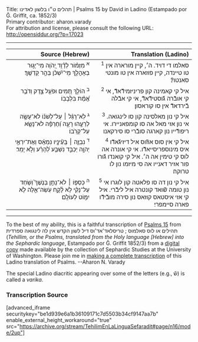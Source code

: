 <html>
<head></head>
<body>
Title: תהלים ט״ו בלשון לאדינו | Psalms 15 by David in Ladino (Estampado por Ǧ. Griffit, ca. 1852/3)<br />
Primary contributor: aharon.varady<br />
For attribution and license, please consult the following URL: <a href="http://opensiddur.org/?p=17023">http://opensiddur.org/?p=17023</a>
<p />
<hr />

<table style="margin-left: auto;margin-right: auto;" class="draggable">
<thead><tr><th id="x" style="text-align: right;">Source (Hebrew)</th><th style="text-align: right;">Translation (Ladino)</th></tr></thead>
<tbody>
<tr><td style="vertical-align:top;" width="46%">
<div class="liturgy" style="text-align: right;"><span lang="he">
<sup>א</sup>&nbsp;מִזְמ֗וֹר לְדָ֫וִ֥ד 
יְ֭הֹוָה מִי־יָג֣וּר בְּאָהֳלֶ֑ךָ
 מִֽי־יִ֝שְׁכֹּ֗ן בְּהַ֣ר קָדְשֶֽׁךָ׃
</span></div></td>

<td style="vertical-align:top;" width="53%">
<div class="ladino" style="text-align: right;"><span lang="he">
<sup>1</sup>&nbsp;סאלמו די דויד. 
ה׳, קיין מורארה אין טו טיינדה, 
קיין פוזארה אין טו מונטי סאנטו?׃
</span></div></td></tr>


<tr><td style="vertical-align:top;" width="46%">
<div class="liturgy" style="text-align: right;"><span lang="he">
<sup>ב</sup>&nbsp;הוֹלֵ֣ךְ תָּ֭מִים 
וּפֹעֵ֥ל צֶ֑דֶק 
וְדֹבֵ֥ר אֱ֝מֶ֗ת בִּלְבָבֽוֹ׃
</span></div></td>

<td style="vertical-align:top;" width="53%">
<div class="ladino" style="text-align: right;"><span lang="he">
<sup>2</sup>&nbsp;איל קי קאמינה קון פריניזמידﬞאדﬞ, 
אי קי אובﬞרה גﬞוסטידﬞאדﬞ, 
אי קי אבﬞלה בﬞירדאדﬞ אין סו קוראסון׃
</span></div></td></tr>


<tr><td style="vertical-align:top;" width="46%">
<div class="liturgy" style="text-align: right;"><span lang="he">
<sup>ג</sup>&nbsp;לֹֽא־רָגַ֨ל ׀ עַל־לְשֹׁנ֗וֹ 
לֹא־עָשָׂ֣ה לְרֵעֵ֣הוּ רָעָ֑ה וְ֝חֶרְפָּ֗ה 
לֹא־נָשָׂ֥א עַל־קְרֹֽבוֹ׃
</span></div></td>

<td style="vertical-align:top;" width="53%">
<div class="ladino" style="text-align: right;"><span lang="he">
<sup>3</sup>&nbsp;איל קי נון מאלסינה קון סו לינגואה. 
אי נון אזי מאל אה סו קומפאניירו. 
אי ריפודﬞייו נון קארגה סובﬞרי סו סירקאנו׃
</span></div></td></tr>


<tr><td style="vertical-align:top;" width="46%">
<div class="liturgy" style="text-align: right;"><span lang="he">
<sup>ד</sup>&nbsp;נִבְזֶ֤ה ׀ בְּֽעֵ֘ינָ֤יו נִמְאָ֗ס 
וְאֶת־יִרְאֵ֣י יְהוָ֣ה 
יְכַבֵּ֑ד נִשְׁבַּ֥ע לְ֝הָרַ֗ע וְלֹ֣א יָמִֽר׃
</span></div></td>

<td style="vertical-align:top;" width="53%">
<div class="ladino" style="text-align: right;"><span lang="he">
<sup>4</sup>&nbsp;איל קי אין סוס אוזﬞוס איל דיזיגﬞאדﬞו איס מינוספריסייאדﬞו. 
אי קי אונרה אה לוס קי טימין אה ה׳. 
איל קי קואנדו גﬞורו פור אזיר דאנייו אה סי מיזמו נון לו טרוקה׃
</span></div></td></tr>


<tr><td style="vertical-align:top;" width="46%">
<div class="liturgy" style="text-align: right;"><span lang="he">
<sup>ה</sup>&nbsp;כַּסְפּ֤וֹ ׀ לֹא־נָתַ֣ן בְּנֶשֶׁךְ֮ וְשֹׁ֥חַד עַל־נָקִ֗י 
לֹ֥א לָ֫קָ֥ח עֹֽשֵׂה־אֵ֑לֶּה לֹ֖א יִמּ֣וֹט לְעוֹלָֽם׃
</span></div></td>

<td style="vertical-align:top;" width="53%">
<div class="ladino" style="text-align: right;"><span lang="he">
<sup>5</sup>&nbsp;איל קי נון דה סו פלאטה קון לוגרו אי נון טומה שﬞואד קונטרה איל ליבﬞרי. 
איל קי אזי איסטאס קוזאס נון סירה מובﬞידﬞו פארה סיימפרי׃
</span></div>
</td></tr>
</tbody></table>

<hr />

To the best of my ability, this is a faithful transcription of <a href="https://en.wikipedia.org/wiki/Psalm_15">Psalms 15</a> from תהילים או לוס סאלמוס ; טריסלאד'אד'וס דיל לשון הקדש אין לה לינגואה ספרדית (<em>Tehillim, or the Psalms, translated from the Holy language [Hebrew] into the Sephardic language</em>, Estampado por Ǧ. Griffit 1852/3) from a <a href="http://digitalcollections.lib.washington.edu/cdm/compoundobject/collection/p16786coll3/id/2453/rec/">digital copy</a> made available by the collection of Sephardic Studies at the University of Washington. Please join me in <a href="https://he.wikisource.org/wiki/%D7%9E%D7%A4%D7%AA%D7%97:Tehilim,_o_los_Salmos,_trezladados_del_leshon_ha-%E1%B8%B3odesh_en_la_lingua_Sefaradit.pdf">making a complete transcription</a> of this Ladino translation of Psalms. --Aharon N. Varady

The special Ladino diacritic appearing over some of the letters (e.g., שﬞ) is called a <em>varika</em>.

<h3>Transcription Source</h3>

[advanced_iframe securitykey="be1d939e6a1b36109171c7d5503b34cf9147aa7b" enable_external_height_workaround="true" src="https://archive.org/stream/TehilimEnLaLinguaSefaradit#page/n16/mode/2up"]

</body>
</html>